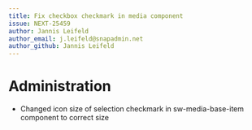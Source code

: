 ```yaml
---
title: Fix checkbox checkmark in media component
issue: NEXT-25459
author: Jannis Leifeld
author_email: j.leifeld@snapadmin.net
author_github: Jannis Leifeld
---
```

# Administration
* Changed icon size of selection checkmark in sw-media-base-item component to correct size
